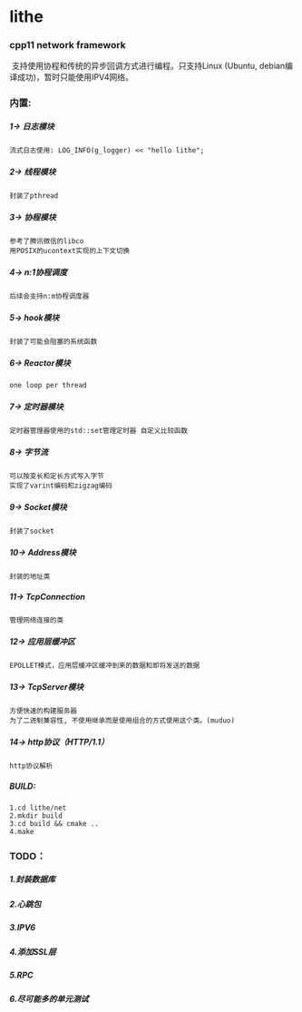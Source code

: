 # lithe
### cpp11 network framework

​	支持使用协程和传统的异步回调方式进行编程。只支持Linux (Ubuntu, debian编译成功)，暂时只能使用IPV4网络。

### **内置:**

##### 1-> 日志模块  
    流式日志使用: LOG_INFO(g_logger) << "hello lithe";

##### 2-> 线程模块
    封装了pthread

##### 3-> 协程模块
    参考了腾讯微信的libco
    用POSIX的ucontext实现的上下文切换

##### 4-> n:1协程调度
    后续会支持n:m协程调度器

##### 5-> hook模块
    封装了可能会阻塞的系统函数

##### 6-> Reactor模块
    one loop per thread

##### 7-> 定时器模块
    定时器管理器使用的std::set管理定时器 自定义比较函数

##### 8-> 字节流
    可以按变长和定长方式写入字节
    实现了varint编码和zigzag编码

##### 9-> Socket模块
    封装了socket

##### 10-> Address模块
    封装的地址类

##### 11-> TcpConnection
    管理网络连接的类

##### 12-> 应用层缓冲区
    EPOLLET模式，应用层缓冲区缓冲到来的数据和即将发送的数据

##### 13-> TcpServer模块
    方便快速的构建服务器
    为了二进制兼容性, 不使用继承而是使用组合的方式使用这个类。(muduo)

##### 14-> http协议（HTTP/1.1）
    http协议解析


##### BUILD:
	1.cd lithe/net
	2.mkdir build
	3.cd build && cmake ..
	4.make



### TODO：

##### 1.封装数据库

##### 2.心跳包

##### 3.IPV6

##### 4.添加SSL层

##### 5.RPC

##### 6.尽可能多的单元测试